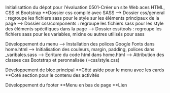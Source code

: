 Initialisattion du dépot pour l'évaluation 0501-Créer un site Web aces HTML, CSS et Bootstrap
**Dossier css compilé avec SASS
--> Dossier css/general : regroupe les fichiers sass pour le style sur les éléments principaux de la page
--> Dossier css/components : regroupe les fichiers sass pour les style des éléments spécifiques dans la page
--> Dossier css/tools : regroupe les fichiers sass pour les variables, mixins ou autres utilisés pour sass

Développement du menu
--> Installation des polices Google Fonts dans home.html
--> Initialisation des couleurs, margin, padding, polices dans _varibales.sass
--> Ecriture du code html dans home.html
--> Attribution des classes css Bootstrap et peronnalisée (=css/style.css)

Développement de bloc principal
**Côté aside pour le menu avec les cards
**Coté section pour le contenu des activités

Développement du footer
**Menu en bas de page
**Lien
